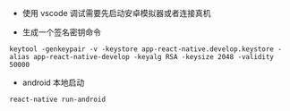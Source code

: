 - 使用 vscode 调试需要先启动安卓模拟器或者连接真机

- 生成一个签名密钥命令

```
keytool -genkeypair -v -keystore app-react-native.develop.keystore -alias app-react-native-develop -keyalg RSA -keysize 2048 -validity 50000
```

- android 本地启动
```
react-native run-android
```